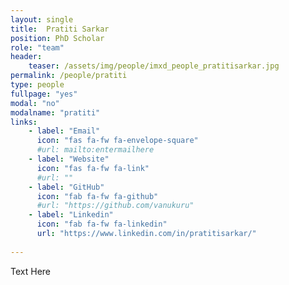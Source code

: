 ```yaml
---
layout: single
title:  Pratiti Sarkar
position: PhD Scholar
role: "team"
header:
    teaser: /assets/img/people/imxd_people_pratitisarkar.jpg
permalink: /people/pratiti
type: people
fullpage: "yes"
modal: "no"
modalname: "pratiti"
links:
    - label: "Email"
      icon: "fas fa-fw fa-envelope-square"
      #url: mailto:entermailhere
    - label: "Website"
      icon: "fas fa-fw fa-link"
      #url: ""
    - label: "GitHub"
      icon: "fab fa-fw fa-github"
      #url: "https://github.com/vanukuru"
    - label: "Linkedin"
      icon: "fab fa-fw fa-linkedin"
      url: "https://www.linkedin.com/in/pratitisarkar/"
      
---
```


Text Here


